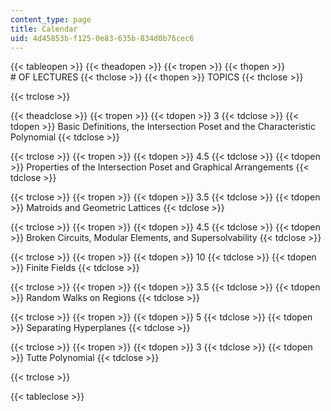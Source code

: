 ```yaml
---
content_type: page
title: Calendar
uid: 4d45853b-f125-0e83-635b-834d0b76cec6
---
```


{{< tableopen >}}
{{< theadopen >}}
{{< tropen >}}
{{< thopen >}}
# OF LECTURES
{{< thclose >}}
{{< thopen >}}
TOPICS
{{< thclose >}}

{{< trclose >}}

{{< theadclose >}}
{{< tropen >}}
{{< tdopen >}}
3
{{< tdclose >}}
{{< tdopen >}}
Basic Definitions, the Intersection Poset and the Characteristic Polynomial
{{< tdclose >}}

{{< trclose >}}
{{< tropen >}}
{{< tdopen >}}
4.5
{{< tdclose >}}
{{< tdopen >}}
Properties of the Intersection Poset and Graphical Arrangements
{{< tdclose >}}

{{< trclose >}}
{{< tropen >}}
{{< tdopen >}}
3.5
{{< tdclose >}}
{{< tdopen >}}
Matroids and Geometric Lattices
{{< tdclose >}}

{{< trclose >}}
{{< tropen >}}
{{< tdopen >}}
4.5
{{< tdclose >}}
{{< tdopen >}}
Broken Circuits, Modular Elements, and Supersolvability
{{< tdclose >}}

{{< trclose >}}
{{< tropen >}}
{{< tdopen >}}
10
{{< tdclose >}}
{{< tdopen >}}
Finite Fields
{{< tdclose >}}

{{< trclose >}}
{{< tropen >}}
{{< tdopen >}}
3.5
{{< tdclose >}}
{{< tdopen >}}
Random Walks on Regions
{{< tdclose >}}

{{< trclose >}}
{{< tropen >}}
{{< tdopen >}}
5
{{< tdclose >}}
{{< tdopen >}}
Separating Hyperplanes
{{< tdclose >}}

{{< trclose >}}
{{< tropen >}}
{{< tdopen >}}
3
{{< tdclose >}}
{{< tdopen >}}
Tutte Polynomial
{{< tdclose >}}

{{< trclose >}}

{{< tableclose >}}